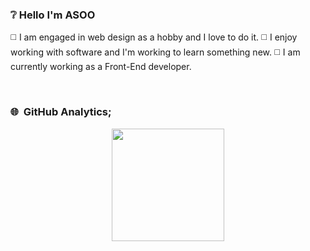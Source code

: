 ### ❔ Hello I'm ASOO 

◻️ I am engaged in web design as a hobby and I love to do it.
◻️ I enjoy working with software and I'm working to learn something new.
◻️ I am currently working as a Front-End developer.

<br/>

### 🌐 &nbsp;GitHub Analytics;

<p align="center">
<a href="https://github.com/ASOOjs">
  <img height="180em" src="https://github-readme-stats-eight-theta.vercel.app/api?username=ASOOjs&show_icons=true&theme=algolia&include_all_commits=true&count_private=true"/></a>
</p>

<br/>

